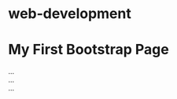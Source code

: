 # web-development
<!DOCTYPE html>
<html lang="en">
<head>
<title>Bootstrap Example</title>
<meta charset="utf-8">
<meta name="viewpoint" content="width=device-width, initial-scale=1">
<link rel="stylesheet"
href="https://maxcdn.bootstrapcdn.com/bootstrap/3.4.1/css/bootstrap.min.css">
<script scr="https://ajax.googleapis.com/ajax/libs/jquery/3.5.1/jquery.min.js">
</script>
<script>
src="https://maxcdn.bootstrapcdn.com/bootstrap/3.4.1/js/bootstrap.min.js">
</script>
</head>
<body>

<div class="container">
  <div class="jumbotron">
    <h1>My First Bootstrap Page</h1>
  </div>
  <div class="row">
    <div class="col-sm-4">
      ...
    </div>
    <div class="col-sm-4">
      ...
    </div>
    <div class="col-sm-4">
    ...
    </div>
  </div>
</div>

</body>
</html>
